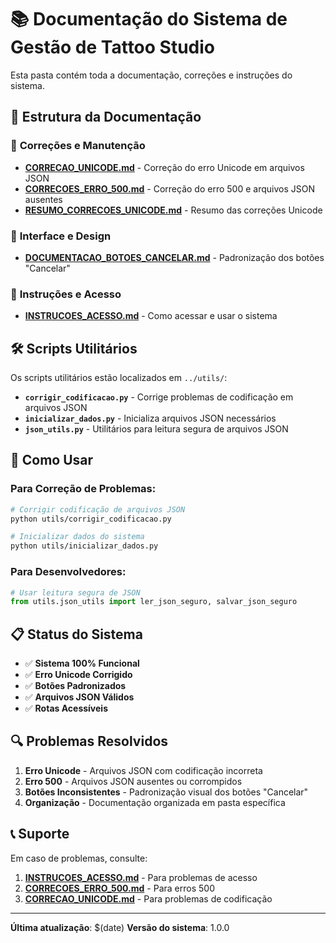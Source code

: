 # 📚 Documentação do Sistema de Gestão de Tattoo Studio

Esta pasta contém toda a documentação, correções e instruções do sistema.

## 📁 Estrutura da Documentação

### 🔧 **Correções e Manutenção**
- **[CORRECAO_UNICODE.md](CORRECAO_UNICODE.md)** - Correção do erro Unicode em arquivos JSON
- **[CORRECOES_ERRO_500.md](CORRECOES_ERRO_500.md)** - Correção do erro 500 e arquivos JSON ausentes
- **[RESUMO_CORRECOES_UNICODE.md](RESUMO_CORRECOES_UNICODE.md)** - Resumo das correções Unicode

### 🎨 **Interface e Design**
- **[DOCUMENTACAO_BOTOES_CANCELAR.md](DOCUMENTACAO_BOTOES_CANCELAR.md)** - Padronização dos botões "Cancelar"

### 📖 **Instruções e Acesso**
- **[INSTRUCOES_ACESSO.md](INSTRUCOES_ACESSO.md)** - Como acessar e usar o sistema

## 🛠️ **Scripts Utilitários**

Os scripts utilitários estão localizados em `../utils/`:

- **`corrigir_codificacao.py`** - Corrige problemas de codificação em arquivos JSON
- **`inicializar_dados.py`** - Inicializa arquivos JSON necessários
- **`json_utils.py`** - Utilitários para leitura segura de arquivos JSON

## 🚀 **Como Usar**

### **Para Correção de Problemas:**
```bash
# Corrigir codificação de arquivos JSON
python utils/corrigir_codificacao.py

# Inicializar dados do sistema
python utils/inicializar_dados.py
```

### **Para Desenvolvedores:**
```python
# Usar leitura segura de JSON
from utils.json_utils import ler_json_seguro, salvar_json_seguro
```

## 📋 **Status do Sistema**

- ✅ **Sistema 100% Funcional**
- ✅ **Erro Unicode Corrigido**
- ✅ **Botões Padronizados**
- ✅ **Arquivos JSON Válidos**
- ✅ **Rotas Acessíveis**

## 🔍 **Problemas Resolvidos**

1. **Erro Unicode** - Arquivos JSON com codificação incorreta
2. **Erro 500** - Arquivos JSON ausentes ou corrompidos
3. **Botões Inconsistentes** - Padronização visual dos botões "Cancelar"
4. **Organização** - Documentação organizada em pasta específica

## 📞 **Suporte**

Em caso de problemas, consulte:
1. **[INSTRUCOES_ACESSO.md](INSTRUCOES_ACESSO.md)** - Para problemas de acesso
2. **[CORRECOES_ERRO_500.md](CORRECOES_ERRO_500.md)** - Para erros 500
3. **[CORRECAO_UNICODE.md](CORRECAO_UNICODE.md)** - Para problemas de codificação

---

**Última atualização**: $(date)
**Versão do sistema**: 1.0.0 